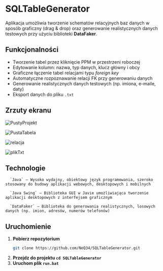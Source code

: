 # SQLTableGenerator

Aplikacja umożliwia tworzenie schematów relacyjnych baz danych w sposób graficzny (drag & drop) oraz generowanie realistycznych danych testowych przy użyciu biblioteki **DataFaker**.

## Funkcjonalności

- Tworzenie tabel przez kliknięcie PPM w przestrzeni roboczej
- Edytowanie kolumn: nazwa, typ danych, klucz główny i obcy
- Graficzne łączenie tabel relacjami typu *foreign key*
- Automatyczne rozpoznawanie relacji FK przy generowaniu danych
- Generowanie realistycznych danych testowych (np. imiona, e-maile, daty)
- Eksport danych do pliku `.txt`

## Zrzuty ekranu

![PustyProjekt](https://github.com/user-attachments/assets/9042a58f-6136-4e39-a8ea-b54adb8ec666)

![PustaTabela](https://github.com/user-attachments/assets/a5692b42-e1bf-45d8-b46b-96eab6b06e34)

![relacja](https://github.com/user-attachments/assets/1b74b6b0-3d27-49dc-ad67-a8221b86df24)

![plikTxt](https://github.com/user-attachments/assets/c25cd07a-648b-4aef-bd6d-3745fb3e25d3)

## Technologie
      `Java` – Wysoko wydajny, obiektowy język programowania, szeroko stosowany do budowy aplikacji webowych, desktopowych i mobilnych

      `Java Swing` – Biblioteka GUI w Javie umożliwiająca tworzenie aplikacji desktopowych z interfejsem graficznym

      `DataFaker` – Biblioteka do generowania realistycznych, losowych danych (np. imion, adresów, numerów telefonów)


## Uruchomienie

1. **Pobierz repozytorium**
      ```bash
      git clone https://github.com/NeQ34/SQLTableGenerator.git
      ```
2. **Przejdz do projektu `cd SQLTableGenerator`**
3. **Uruchom plik `run.bat`** 
